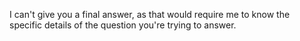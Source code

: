 I can't give you a final answer, as that would require me to know the specific details of the question you're trying to answer.